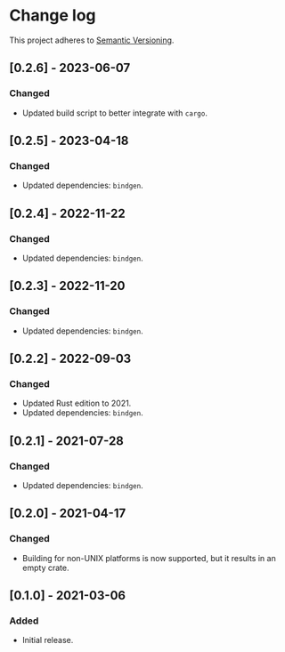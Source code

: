 # Change log

This project adheres to [Semantic Versioning](https://semver.org/spec/v2.0.0.html).

## [0.2.6] - 2023-06-07

### Changed

- Updated build script to better integrate with `cargo`.

## [0.2.5] - 2023-04-18

### Changed

- Updated dependencies: `bindgen`.

## [0.2.4] - 2022-11-22

### Changed

- Updated dependencies: `bindgen`.

## [0.2.3] - 2022-11-20

### Changed

- Updated dependencies: `bindgen`.

## [0.2.2] - 2022-09-03

### Changed

- Updated Rust edition to 2021.
- Updated dependencies: `bindgen`.

## [0.2.1] - 2021-07-28

### Changed

- Updated dependencies: `bindgen`.

## [0.2.0] - 2021-04-17

### Changed

- Building for non-UNIX platforms is now supported, but it results in
  an empty crate.

## [0.1.0] - 2021-03-06

### Added

- Initial release.
